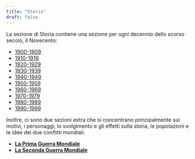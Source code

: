 ```yaml
---
title: "Storia"
draft: false
---
```


La sezione di Storia contiene una sezione per ogni decennio dello scorso secolo, il Novecento:

* [1900-1909](1900-1909)
* [1910-1919](1910-1919)
* [1920-1929](1920-1929)
* [1930-1939](1930-1939)
* [1940-1949](1940-1949)
* [1950-1959](1950-1959)
* [1960-1969](1960-1969)
* [1970-1979](1970-1979)
* [1980-1989](1980-1989)
* [1990-1999](1990-1999)

Inoltre, ci sono due sezioni extra che si concentrano principalmente sui motivi, i personaggi, lo svolgimento e gli effetti sulla storia, le popolazioni e le idee dei due conflitti mondiali:

* **[La Prima Guerra Mondiale](prima_guerra_mondiale)**
* **[La Seconda Guerra Mondiale](seconda_guerra_mondiale)**

